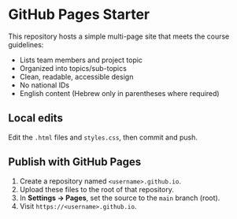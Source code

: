 # GitHub Pages Starter

This repository hosts a simple multi-page site that meets the course guidelines:
- Lists team members and project topic
- Organized into topics/sub-topics
- Clean, readable, accessible design
- No national IDs
- English content (Hebrew only in parentheses where required)

## Local edits
Edit the `.html` files and `styles.css`, then commit and push.

## Publish with GitHub Pages
1. Create a repository named `<username>.github.io`.
2. Upload these files to the root of that repository.
3. In **Settings → Pages**, set the source to the `main` branch (root).
4. Visit `https://<username>.github.io`.
